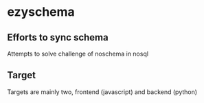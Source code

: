 # ezyschema
## Efforts to sync schema
Attempts to solve challenge of noschema in nosql
## Target
Targets are mainly two, frontend (javascript) and backend (python)
